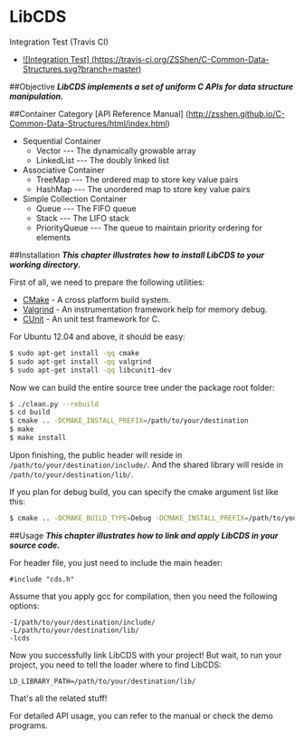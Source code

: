 LibCDS
=============

Integration Test (Travis CI)
+ [![Integration Test] (https://travis-ci.org/ZSShen/C-Common-Data-Structures.svg?branch=master)](https://travis-ci.org/ZSShen/C-Common-Data-Structures)

##Objective
***LibCDS implements a set of uniform C APIs for data structure manipulation.***


##Container Category
[API Reference Manual] (http://zsshen.github.io/C-Common-Data-Structures/html/index.html)
 - Sequential Container
   - Vector --- The dynamically growable array
   - LinkedList --- The doubly linked list
 - Associative Container
   - TreeMap --- The ordered map to store key value pairs
   - HashMap --- The unordered map to store key value pairs
 - Simple Collection Container
   - Queue --- The FIFO queue
   - Stack --- The LIFO stack
   - PriorityQueue --- The queue to maintain priority ordering for elements

##Installation
***This chapter illustrates how to install LibCDS to your working directory.***

First of all, we need to prepare the following utilities:
- [CMake] - A cross platform build system.
- [Valgrind] - An instrumentation framework help for memory debug.
- [CUnit] - An unit test framework for C.

For Ubuntu 12.04 and above, it should be easy:
``` sh
$ sudo apt-get install -qq cmake
$ sudo apt-get install -qq valgrind
$ sudo apt-get install -qq libcunit1-dev
```
Now we can build the entire source tree under the package root folder:
``` sh
$ ./clean.py --rebuild
$ cd build
$ cmake .. -DCMAKE_INSTALL_PREFIX=/path/to/your/destination
$ make
$ make install
```
Upon finishing, the public header will reside in `/path/to/your/destination/include/`.
And the shared library will reside in `/path/to/your/destination/lib/`.

If you plan for debug build, you can specify the cmake argument list like this:
``` sh
$ cmake .. -DCMAKE_BUILD_TYPE=Debug -DCMAKE_INSTALL_PREFIX=/path/to/your/destination
```

##Usage
***This chapter illustrates how to link and apply LibCDS in your source code.***

For header file, you just need to include the main header:
```
#include "cds.h"
```
Assume that you apply gcc for compilation, then you need the following options:
```
-I/path/to/your/destination/include/
-L/path/to/your/destination/lib/
-lcds
```
Now you successfully link LibCDS with your project!
But wait, to run your project, you need to tell the loader where to find LibCDS:
```
LD_LIBRARY_PATH=/path/to/your/destination/lib/
```
That's all the related stuff!

For detailed API usage, you can refer to the manual or check the demo programs.



[CMake]:http://www.cmake.org/
[Valgrind]:http://valgrind.org/
[CUnit]:http://cunit.sourceforge.net/
